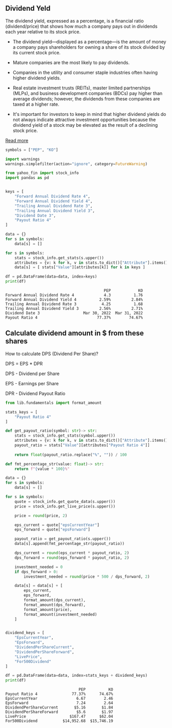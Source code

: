 ## Dividend Yeld

The dividend yield, expressed as a percentage, is a financial ratio (dividend/price) that shows how much a company pays out in dividends each year relative to its stock price.

- The dividend yield—displayed as a percentage—is the amount of money a company pays shareholders for owning a share of its stock divided by its current stock price.

- Mature companies are the most likely to pay dividends.

- Companies in the utility and consumer staple industries often having higher dividend yields. 

- Real estate investment trusts (REITs), master limited partnerships (MLPs), and business development companies (BDCs) pay higher than average dividends; however, the dividends from these companies are taxed at a higher rate. 

- It's important for investors to keep in mind that higher dividend yields do not always indicate attractive investment opportunities because the dividend yield of a stock may be elevated as the result of a declining stock price. 

[Read more](https://www.investopedia.com/terms/d/dividendyield.asp)


```python
symbols = ["PEP", "KO"]
```


```python
import warnings
warnings.simplefilter(action="ignore", category=FutureWarning)

from yahoo_fin import stock_info
import pandas as pd


keys = [
	"Forward Annual Dividend Rate 4",
	"Forward Annual Dividend Yield 4",
	"Trailing Annual Dividend Rate 3",
	"Trailing Annual Dividend Yield 3",
	"Dividend Date 3",
	"Payout Ratio 4"
]

data = {}
for s in symbols:
	data[s] = []

for s in symbols:
	stats = stock_info.get_stats(s.upper())
	attributes = {v: k for k, v in stats.to_dict()["Attribute"].items()}
	data[s] = [ stats["Value"][attributes[k]] for k in keys ]

df = pd.DataFrame(data=data, index=keys)
print(df)
```

                                               PEP            KO
    Forward Annual Dividend Rate 4             4.3          1.76
    Forward Annual Dividend Yield 4          2.59%         2.84%
    Trailing Annual Dividend Rate 3           4.25          1.68
    Trailing Annual Dividend Yield 3         2.56%         2.71%
    Dividend Date 3                   Mar 30, 2022  Mar 31, 2022
    Payout Ratio 4                          77.37%        74.67%


## Calculate dividend amount in $ from these shares

How to calculate DPS (Dividend Per Share)?

DPS = EPS * DPR

DPS - Dividend per Share

EPS - Earnings per Share

DPR - Dividend Payout Ratio


```python
from lib.fundamentals import format_amount

stats_keys = [
	"Payout Ratio 4"
]

def get_payout_ratio(symbol: str)-> str:
	stats = stock_info.get_stats(symbol.upper())
	attributes = {v: k for k, v in stats.to_dict()["Attribute"].items()}
	payout_ratio = stats["Value"][attributes["Payout Ratio 4"]]
	
	return float(payout_ratio.replace("%", "")) / 100

def fmt_percentage_str(value: float)-> str:
	return f"{value * 100}%"

data = {}
for s in symbols:
	data[s] = []

for s in symbols:
	quote = stock_info.get_quote_data(s.upper())
	price = stock_info.get_live_price(s.upper())

	price = round(price, 2)

	eps_current = quote["epsCurrentYear"]
	eps_forward = quote["epsForward"]

	payout_ratio = get_payout_ratio(s.upper())
	data[s].append(fmt_percentage_str(payout_ratio))

	dps_current = round(eps_current * payout_ratio, 2)
	dps_forward = round(eps_forward * payout_ratio, 2)

	investment_needed = 0
	if dps_forward > 0:
		investment_needed = round(price * 500 / dps_forward, 2)

	data[s] = data[s] + [
		eps_current,
		eps_forward,
		format_amount(dps_current),
		format_amount(dps_forward),
		format_amount(price),
		format_amount(investment_needed)
	]


dividend_keys = [
	"EpsCurrentYear", 
	"EpsForward", 
	"DividendPerShareCurrent", 
	"DividendPerShareForward",
	"LivePrice",
	"For500Dividend"
]

df = pd.DataFrame(data=data, index=stats_keys + dividend_keys)
print(df)
```

                                    PEP          KO
    Payout Ratio 4               77.37%      74.67%
    EpsCurrentYear                 6.67        2.46
    EpsForward                     7.24        2.64
    DividendPerShareCurrent       $5.16       $1.84
    DividendPerShareForward        $5.6       $1.97
    LivePrice                   $167.47      $62.04
    For500Dividend           $14,952.68  $15,746.19


